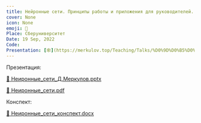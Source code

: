 ```yaml
---
title: Нейронные сети. Принципы работы и приложения для руководителей.
cover: None
icon: None
emoji: 🧠
Place: Сберуниверситет
Date: 19 Sep, 2022
Code: 
Presentation: [🕸](https://merkulov.top/Teaching/Talks/%D0%9D%D0%B5%D0%B9%D1%80%D0%BE%D0%BD%D0%BD%D1%8B%D0%B5_%D1%81%D0%B5%D1%82%D0%B8._%D0%9F%D1%80%D0%B8%D0%BD%D1%86%D0%B8%D0%BF%D1%8B_%D1%80%D0%B0%D0%B1%D0%BE%D1%82%D1%8B_%D0%B8_%D0%BF%D1%80%D0%B8%D0%BB%D0%BE%D0%B6%D0%B5%D0%BD%D0%B8%D1%8F_%D0%B4%D0%BB%D1%8F_%D1%80%D1%83%D0%BA%D0%BE%D0%B2%D0%BE%D0%B4%D0%B8%D1%82%D0%B5%D0%BB%D0%B5%D0%B9./%D0%9D%D0%B5%D0%B8%D1%80%D0%BE%D0%BD%D0%BD%D1%8B%D0%B5_%D1%81%D0%B5%D1%82%D0%B8_%D0%94.%D0%9C%D0%B5%D1%80%D0%BA%D1%83%D0%BB%D0%BE%D0%B2.pptx)
---
```


Презентация:

[📎 Неиронные_сети_Д.Меркулов.pptx](https://merkulov.top/Teaching/Talks/Нейронные_сети._Принципы_работы_и_приложения_для_руководителей./Неиронные_сети_Д.Меркулов.pptx)

[📎 Неиронные_сети.pdf](https://merkulov.top/Teaching/Talks/Нейронные_сети._Принципы_работы_и_приложения_для_руководителей./Неиронные_сети.pdf)

Конспект:

[📎 Неиронные_сети_конспект.docx](https://merkulov.top/Teaching/Talks/Нейронные_сети._Принципы_работы_и_приложения_для_руководителей./Неиронные_сети_конспект.docx)
